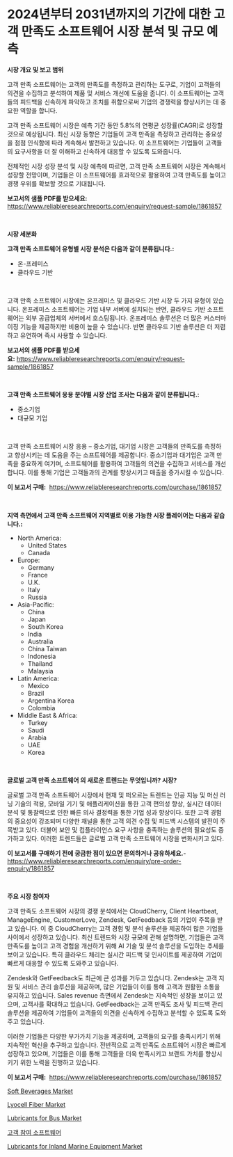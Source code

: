 <p><h1>2024년부터 2031년까지의 기간에 대한 고객 만족도 소프트웨어 시장 분석 및 규모 예측</h1></p><p><strong>시장 개요 및 보고 범위</strong></p>
<p><p>고객 만족 소프트웨어는 고객의 만족도를 측정하고 관리하는 도구로, 기업이 고객들의 의견을 수집하고 분석하여 제품 및 서비스 개선에 도움을 줍니다. 이 소프트웨어는 고객들의 피드백을 신속하게 파악하고 조치를 취함으로써 기업의 경쟁력을 향상시키는 데 중요한 역할을 합니다.</p><p>고객 만족 소프트웨어 시장은 예측 기간 동안 5.8%의 연평균 성장률(CAGR)로 성장할 것으로 예상됩니다. 최신 시장 동향은 기업들이 고객 만족을 측정하고 관리하는 중요성을 점점 인식함에 따라 계속해서 발전하고 있습니다. 이 소프트웨어는 기업들이 고객들의 요구사항을 더 잘 이해하고 신속하게 대응할 수 있도록 도와줍니다.</p><p>전체적인 시장 성장 분석 및 시장 예측에 따르면, 고객 만족 소프트웨어 시장은 계속해서 성장할 전망이며, 기업들은 이 소프트웨어를 효과적으로 활용하여 고객 만족도를 높이고 경쟁 우위를 확보할 것으로 기대됩니다.</p></p>
<p><strong>보고서의 샘플 PDF를 받으세요:</strong> <a href="https://www.reliableresearchreports.com/enquiry/request-sample/1861857">https://www.reliableresearchreports.com/enquiry/request-sample/1861857</a></p>
<p>&nbsp;</p>
<p><strong>시장 세분화</strong></p>
<p><strong>고객 만족 소프트웨어 유형별 시장 분석은 다음과 같이 분류됩니다.:</strong></p>
<p><ul><li>온-프레미스</li><li>클라우드 기반</li></ul></p>
<p>&nbsp;</p>
<p><p>고객 만족 소프트웨어 시장에는 온프레미스 및 클라우드 기반 시장 두 가지 유형이 있습니다. 온프레미스 소프트웨어는 기업 내부 서버에 설치되는 반면, 클라우드 기반 소프트웨어는 외부 공급업체의 서버에서 호스팅됩니다. 온프레미스 솔루션은 더 많은 커스터마이징 기능을 제공하지만 비용이 높을 수 있습니다. 반면 클라우드 기반 솔루션은 더 저렴하고 유연하며 즉시 사용할 수 있습니다.</p></p>
<p><strong>보고서의 샘플 PDF를 받으세요:</strong>&nbsp;<a href="https://www.reliableresearchreports.com/enquiry/request-sample/1861857">https://www.reliableresearchreports.com/enquiry/request-sample/1861857</a></p>
<p>&nbsp;</p>
<p><strong> 고객 만족 소프트웨어 응용 분야별 시장 산업 조사는 다음과 같이 분류됩니다.:</strong></p>
<p><ul><li>중소기업</li><li>대규모 기업</li></ul></p>
<p>&nbsp;</p>
<p><p>고객 만족 소프트웨어 시장 응용 – 중소기업, 대기업 시장은 고객들의 만족도를 측정하고 향상시키는 데 도움을 주는 소프트웨어를 제공합니다. 중소기업과 대기업은 고객 만족을 중요하게 여기며, 소프트웨어를 활용하여 고객들의 의견을 수집하고 서비스를 개선합니다. 이를 통해 기업은 고객들과의 관계를 향상시키고 매출을 증가시킬 수 있습니다.</p></p>
<p><strong>이 보고서 구매:</strong>&nbsp; <a href="https://www.reliableresearchreports.com/purchase/1861857">https://www.reliableresearchreports.com/purchase/1861857</a></p>
<p>&nbsp;</p>
<p><strong>지역 측면에서 고객 만족 소프트웨어 지역별로 이용 가능한 시장 플레이어는 다음과 같습니다.:</strong></p>
<p><ul>
    <li>
        North America:
        <ul>
            <li>United States</li>
            <li>Canada</li>
        </ul>
    </li>
    <li>
        Europe:
        <ul>
            <li>Germany</li>
            <li>France</li>
            <li>U.K.</li>
            <li>Italy</li>
            <li>Russia</li>
        </ul>
    </li>
    <li>
        Asia-Pacific:
        <ul>
            <li>China</li>
            <li>Japan</li>
            <li>South Korea</li>
            <li>India</li>
            <li>Australia</li>
            <li>China Taiwan</li>
            <li>Indonesia</li>
            <li>Thailand</li>
            <li>Malaysia</li>
        </ul>
    </li>
    <li>
        Latin America:
        <ul>
            <li>Mexico</li>
            <li>Brazil</li>
            <li>Argentina Korea</li>
            <li>Colombia</li>
        </ul>
    </li>
    <li>
        Middle East & Africa:
        <ul>
            <li>Turkey</li>
            <li>Saudi</li>
            <li>Arabia</li>
            <li>UAE</li>
            <li>Korea</li>
        </ul>
    </li>
    </ul></p>
<p>&nbsp;</p>
<p><strong>글로벌 고객 만족 소프트웨어 의 새로운 트렌드는 무엇입니까? 시장?</strong></p>
<p><p>글로벌 고객 만족 소프트웨어 시장에서 현재 및 떠오르는 트렌드는 인공 지능 및 머신 러닝 기술의 적용, 모바일 기기 및 애플리케이션을 통한 고객 편의성 향상, 실시간 데이터 분석 및 통찰력으로 인한 빠른 의사 결정력을 통한 기업 성과 향상이다. 또한 고객 경험의 중요성이 강조되며 다양한 채널을 통한 고객 의견 수집 및 피드백 시스템의 발전이 주목받고 있다. 더불어 보안 및 컴플라이언스 요구 사항을 충족하는 솔루션의 필요성도 증가하고 있다. 이러한 트렌드들은 글로벌 고객 만족 소프트웨어 시장을 변화시키고 있다.</p></p>
<p><strong>이 보고서를 구매하기 전에 궁금한 점이 있으면 문의하거나 공유하세요.</strong>- <a href="https://www.reliableresearchreports.com/enquiry/pre-order-enquiry/1861857">https://www.reliableresearchreports.com/enquiry/pre-order-enquiry/1861857</a></p>
<p>&nbsp;</p>
<p><strong>주요 시장 참여자</strong></p>
<p><p>고객 만족도 소프트웨어 시장의 경쟁 분석에서는 CloudCherry, Client Heartbeat, ManageEngine, CustomerLove, Zendesk, GetFeedback 등의 기업이 주목을 받고 있습니다. 이 중 CloudCherry는 고객 경험 및 분석 솔루션을 제공하여 많은 기업들 사이에서 성장하고 있습니다. 최신 트렌드와 시장 규모에 관해 설명하면, 기업들은 고객 만족도를 높이고 고객 경험을 개선하기 위해 AI 기술 및 분석 솔루션을 도입하는 추세를 보이고 있습니다. 특히 클라우드 체리는 실시간 피드백 및 인사이트를 제공하여 기업이 빠르게 대응할 수 있도록 도와주고 있습니다.</p><p>Zendesk와 GetFeedback도 최근에 큰 성과를 거두고 있습니다. Zendesk는 고객 지원 및 서비스 관리 솔루션을 제공하며, 많은 기업들이 이를 통해 고객과 원활한 소통을 유지하고 있습니다. Sales revenue 측면에서 Zendesk는 지속적인 성장을 보이고 있으며, 고객사를 확대하고 있습니다. GetFeedback는 고객 만족도 조사 및 피드백 관리 솔루션을 제공하여 기업들이 고객들의 의견을 신속하게 수집하고 분석할 수 있도록 도와주고 있습니다.</p><p>이러한 기업들은 다양한 부가가치 기능을 제공하며, 고객들의 요구를 충족시키기 위해 지속적인 혁신을 추구하고 있습니다. 전반적으로 고객 만족도 소프트웨어 시장은 빠르게 성장하고 있으며, 기업들은 이를 통해 고객들을 더욱 만족시키고 브랜드 가치를 향상시키기 위한 노력을 진행하고 있습니다.</p></p>
<p><strong>이 보고서 구매:</strong>&nbsp;&nbsp;<a href="https://www.reliableresearchreports.com/purchase/1861857">https://www.reliableresearchreports.com/purchase/1861857</a></p>
<p><p><a href="https://view.publitas.com/reportprime-1/soft-beverages-market-provides-detailed-segmentation-of-this-market-based-on-type-application-and-region-and-forecast-for-the-period-from-2024-2031-olyrz7jzle46/">Soft Beverages Market</a></p><p><a href="https://github.com/mabutironaldo/Market-Research-Report-List-3/blob/main/lyocell-fiber-market.md">Lyocell Fiber Market</a></p><p><a href="https://issuu.com/reportprime-2/docs/lubricants-for-bus-market-size-2030.pptx">Lubricants for Bus Market</a></p><p><a href="https://github.com/hxzi07639916/Market-Research-Report-List-1/blob/main/8020274191507.md">고객 참여 소프트웨어</a></p><p><a href="https://issuu.com/reportprime-2/docs/lubricants-for-inland-marine-equipment-market-size">Lubricants for Inland Marine Equipment Market</a></p></p>
